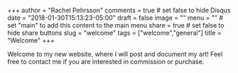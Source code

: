 +++
author = "Rachel Pehrsson"
comments = true	# set false to hide Disqus
date = "2018-01-30T15:13:23-05:00"
draft = false
image = ""
menu = ""		# set "main" to add this content to the main menu
share = true	# set false to hide share buttons
slug = "welcome"
tags = ["welcome","general"]
title = "Welcome"
+++

Welcome to my new website, where I will post and document my art! Feel free to contact me if you are interested in commission or purchase. 
